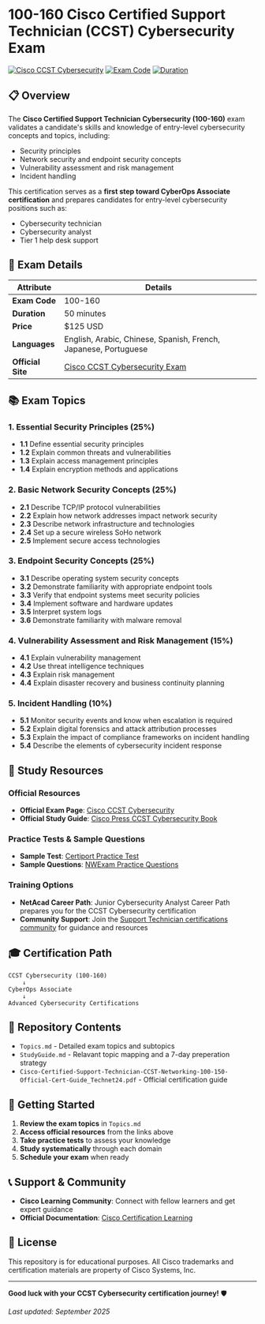 # 100-160 Cisco Certified Support Technician (CCST) Cybersecurity Exam

[![Cisco CCST Cybersecurity](https://img.shields.io/badge/Cisco-CCST%20Cybersecurity-blue.svg)](https://www.cisco.com/site/us/en/learn/training-certifications/exams/ccst-cybersecurity.html)
[![Exam Code](https://img.shields.io/badge/Exam%20Code-100--160-orange.svg)](https://www.cisco.com/site/us/en/learn/training-certifications/exams/ccst-cybersecurity.html)
[![Duration](https://img.shields.io/badge/Duration-50%20minutes-green.svg)](https://www.cisco.com/site/us/en/learn/training-certifications/exams/ccst-cybersecurity.html)

## 📋 Overview

The **Cisco Certified Support Technician Cybersecurity (100-160)** exam validates a candidate's skills and knowledge of entry-level cybersecurity concepts and topics, including:

- Security principles
- Network security and endpoint security concepts
- Vulnerability assessment and risk management
- Incident handling

This certification serves as a **first step toward CyberOps Associate certification** and prepares candidates for entry-level cybersecurity positions such as:
- Cybersecurity technician
- Cybersecurity analyst
- Tier 1 help desk support

## 🎯 Exam Details

| **Attribute** | **Details** |
|---------------|-------------|
| **Exam Code** | 100-160 |
| **Duration** | 50 minutes |
| **Price** | $125 USD |
| **Languages** | English, Arabic, Chinese, Spanish, French, Japanese, Portuguese |
| **Official Site** | [Cisco CCST Cybersecurity Exam](https://www.cisco.com/site/us/en/learn/training-certifications/exams/ccst-cybersecurity.html) |

## 📚 Exam Topics

### 1. Essential Security Principles (25%)
- **1.1** Define essential security principles
- **1.2** Explain common threats and vulnerabilities
- **1.3** Explain access management principles
- **1.4** Explain encryption methods and applications

### 2. Basic Network Security Concepts (25%)
- **2.1** Describe TCP/IP protocol vulnerabilities
- **2.2** Explain how network addresses impact network security
- **2.3** Describe network infrastructure and technologies
- **2.4** Set up a secure wireless SoHo network
- **2.5** Implement secure access technologies

### 3. Endpoint Security Concepts (25%)
- **3.1** Describe operating system security concepts
- **3.2** Demonstrate familiarity with appropriate endpoint tools
- **3.3** Verify that endpoint systems meet security policies
- **3.4** Implement software and hardware updates
- **3.5** Interpret system logs
- **3.6** Demonstrate familiarity with malware removal

### 4. Vulnerability Assessment and Risk Management (15%)
- **4.1** Explain vulnerability management
- **4.2** Use threat intelligence techniques
- **4.3** Explain risk management
- **4.4** Explain disaster recovery and business continuity planning

### 5. Incident Handling (10%)
- **5.1** Monitor security events and know when escalation is required
- **5.2** Explain digital forensics and attack attribution processes
- **5.3** Explain the impact of compliance frameworks on incident handling
- **5.4** Describe the elements of cybersecurity incident response

## 📖 Study Resources

### Official Resources
- **Official Exam Page**: [Cisco CCST Cybersecurity](https://www.cisco.com/site/us/en/learn/training-certifications/exams/ccst-cybersecurity.html)
- **Official Study Guide**: [Cisco Press CCST Cybersecurity Book](https://www.ciscopress.com/store/cisco-certified-support-technician-ccst-cybersecurity-9780138203924?utm_source=chatgpt.com)

### Practice Tests & Sample Questions
- **Sample Test**: [Certiport Practice Test](https://certiport.pearsonvue.com/Certifications/Cisco/Certified-Support-Technician/Resources)
- **Sample Questions**: [NWExam Practice Questions](https://www.nwexam.com/cisco/cisco-100-160-certification-exam-sample-questions-and-answers?utm_source=chatgpt.com)

### Training Options
- **NetAcad Career Path**: Junior Cybersecurity Analyst Career Path prepares you for the CCST Cybersecurity certification
- **Community Support**: Join the [Support Technician certifications community](https://www.cisco.com/site/us/en/learn/training-certifications/exams/ccst-cybersecurity.html) for guidance and resources

## 🎓 Certification Path

```
CCST Cybersecurity (100-160)
    ↓
CyberOps Associate
    ↓
Advanced Cybersecurity Certifications
```

## 📁 Repository Contents

- `Topics.md` - Detailed exam topics and subtopics
- `StudyGuide.md` - Relavant topic mapping and a 7-day preperation strategy
- `Cisco-Certified-Support-Technician-CCST-Networking-100-150-Official-Cert-Guide_Technet24.pdf` - Official certification guide

## 🚀 Getting Started

1. **Review the exam topics** in `Topics.md`
2. **Access official resources** from the links above
3. **Take practice tests** to assess your knowledge
4. **Study systematically** through each domain
5. **Schedule your exam** when ready

## 📞 Support & Community

- **Cisco Learning Community**: Connect with fellow learners and get expert guidance
- **Official Documentation**: [Cisco Certification Learning](https://www.cisco.com/site/us/en/learn/training-certifications/exams/ccst-cybersecurity.html)

## 📄 License

This repository is for educational purposes. All Cisco trademarks and certification materials are property of Cisco Systems, Inc.

---

**Good luck with your CCST Cybersecurity certification journey!** 🛡️

*Last updated: September 2025*

